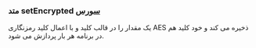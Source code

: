 <h3>
 متد setEncrypted
<a class="ext-link" href="classes_Tetris_Gameplay.js.html#line24" target="_blank">سورس</a>
</h3>
یک مقدار را در قالب کلید و با اعمال کلید رمزنگاری AES ذخیره می کند و خود کلید هم در برنامه هر بار پردازش می شود.
